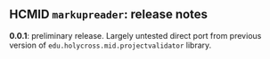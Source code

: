 ## HCMID `markupreader`: release notes

**0.0.1**: preliminary release. Largely untested direct port from previous version of `edu.holycross.mid.projectvalidator` library.
